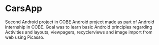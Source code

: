 # CarsApp
Second Android project in COBE
Android project made as part of Android internship in COBE. Goal was to learn basic Android principles regarding Activities
and layouts, viewpagers, recyclerviews and image import from web using Picasso.

